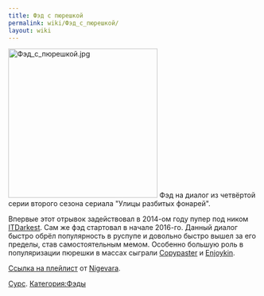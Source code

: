 ```yaml
---
title: Фэд с пюрешкой
permalink: wiki/Фэд_с_пюрешкой/
layout: wiki
---
```


<img src="Фэд_с_пюрешкой.jpg" title="fig:Фэд_с_пюрешкой.jpg" width="300" height="300" alt="Фэд_с_пюрешкой.jpg" />
Фэд на диалог из четвёртой серии второго сезона сериала "Улицы разбитых
фонарей".

Впервые этот отрывок задействовал в 2014-ом году пупер под ником
[ITDarkest](https://www.youtube.com/user/ITDarkest). Сам же фэд
стартовал в начале 2016-го. Данный диалог быстро обрёл популярность в
руспупе и довольно быстро вышел за его пределы, став самостоятельным
мемом. Особенно большую роль в популяризации пюрешки в массах сыграли
[Copypaster](https://www.youtube.com/channel/UCXDupUw3OPCbvFzlSYJyNfg) и
[Enjoykin](https://www.youtube.com/channel/UCIIDymHgUB6wD91-h8wlZdQ).

[Ссылка на
плейлист](https://www.youtube.com/playlist?list=PLQBN7JBesnxX8pmGsSVwkTeFQKl68TXue)
от [Nigevara](/wiki/Nigevara "wikilink").

[Сурс](http://ru.ruspoop.wikia.com/wiki/%D0%A1_%D0%BF%D1%8E%D1%80%D0%B5%D1%88%D0%BA%D0%BE%D0%B9%21?venotify=created).
[Категория:Фэды](Категория:Фэды "wikilink")
